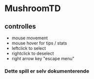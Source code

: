 # MushroomTD
## controlles

- mouse movement
- mouse hover for tips / stats
- leftclick to select
- rightclick to deselect
- right arrow key "escape menu"


### Dette spill er selv dokumenterende
